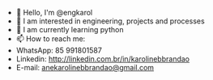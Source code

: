 - 👋 Hello, I'm @engkarol
- 👀 I am interested in engineering, projects and processes
- 🌱 I am currently learning python
- 📫 How to reach me: 
- WhatsApp: 85 991801587 
- Linkedin: http://linkedin.com.br/in/karolinebbrandao 
- E-mail: anekarolinebbrandao@gmail.com

<!---
engkarol/engkarol is a ✨ special ✨ repository because its `README.md` (this file) appears on your GitHub profile.
You can click the Preview link to take a look at your changes.
--->
